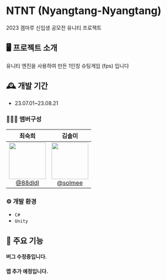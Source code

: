 # NTNT (Nyangtang-Nyangtang)
2023 겜마루 신입생 공모전 유니티 프로젝트

## 🖥 프로젝트 소개
유니티 엔진을 사용하여 만든 1인칭 슈팅게임 (fps) 입니다
<br>

## 🕰 개발 기간
* 23.07.01~23.08.21

### 🧑‍🤝‍🧑 맴버구성
| **최숙희** | **김솔미** |
| :------: | :------: |
| [<img src="https://avatars.githubusercontent.com/u/110217133?v=4" height=100 width=100> <br/> @88dldl](https://github.com/88dldl) | [<img src="https://avatars.githubusercontent.com/u/87332713?v=4" height=100 width=100> <br/> @solmee](https://github.com/solmee) |
### ⚙ 개발 환경
- `C#`
- `Unity`


## 📌 주요 기능
#### 버그 수정중입니다.
#### 맵 추가 예정입니다.
